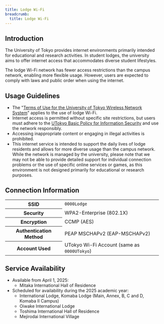 ```yaml
---
title: Lodge Wi-Fi
breadcrumb:
  title: Lodge Wi-Fi
---
```


## Introduction

The University of Tokyo provides internet environments primarily intended for educational and research activities. In student lodges, the university aims to offer internet access that accommodates diverse student lifestyles.

The lodge Wi-Fi network has fewer access restrictions than the campus network, enabling more flexible usage. However, users are expected to comply with laws and public order when using the internet.

## Usage Guidelines

- The "[Terms of Use for the University of Tokyo Wireless Network System](https://www.u-tokyo.ac.jp/adm/dics/ja/wifi_termsofuse.html)" applies to the use of lodge Wi-Fi.
- Internet access is permitted without specific site restrictions, but users must adhere to the [UTokyo Basic Policy for Information Security](https://www.u-tokyo.ac.jp/en/about/information-security.html) and use the network responsibly.
- Accessing inappropriate content or engaging in illegal activities is prohibited.
- This internet service is intended to support the daily lives of lodge residents and allows for more diverse usage than the campus network. While the network is managed by the university, please note that we may not be able to provide detailed support for individual connection problems or the use of specific online services or games, as this environment is not designed primarily for educational or research purposes.

## Connection Information

<table>
  <tr>
    <th>SSID</th> <td><code>0000Lodge</code></td>
  </tr>
  <tr>
    <th>Security</th> <td>WPA2-Enterprise (802.1X)</td>
  </tr>
  <tr>
    <th>Encryption</th> <td>CCMP (AES)</td>
  </tr>
  <tr>
    <th>Authentication Method</th> <td>PEAP MSCHAPv2 (EAP-MSCHAPv2)</td>
  </tr>
  <tr>
    <th>Account Used</th> <td>UTokyo Wi-Fi Account (same as <code>0000UTokyo</code>)</td>
  </tr>
</table>

## Service Availability
- Available from April 1, 2025:
    - Mitaka International Hall of Residence
- Scheduled for availability during the 2025 academic year:
    - International Lodge, Komaba Lodge (Main, Annex, B, C and D, Komaba II Campus)
    - Oiwake International Lodge
    - Toshima International Hall of Residence
    - Mejirodai International Village

